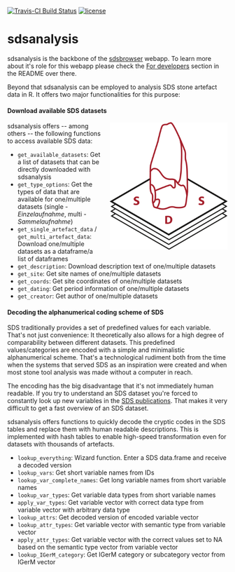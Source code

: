 [![Travis-CI Build
Status](https://travis-ci.org/Johanna-Mestorf-Academy/sdsanalysis.svg?branch=master)](https://travis-ci.org/Johanna-Mestorf-Academy/sdsanalysis)
[![license](https://img.shields.io/badge/license-GPL%202-B50B82.svg)](https://github.com/nevrome/sdsanalysis/blob/master/LICENSE)

# sdsanalysis

sdsanalysis is the backbone of the [sdsbrowser](https://github.com/Johanna-Mestorf-Academy/sdsbrowser) webapp. To learn more about it's role for this webapp please check the [For developers](https://github.com/Johanna-Mestorf-Academy/sdsbrowser#for-developers) section in the README over there. 

Beyond that sdsanalysis can be employed to analysis SDS stone artefact data in R. It offers two major functionalities for this purpose:

#### **Download available SDS datasets**

<img align="right" style="padding-left:20px; padding-bottom:10px;" src="https://raw.githubusercontent.com/Johanna-Mestorf-Academy/sdsbrowser/master/inst/sds_logo/colour/Logo_SDS_colour_300dpi.png" width = 270>

sdsanalysis offers -- among others -- the following functions to access available SDS data:

- `get_available_datasets`: Get a list of datasets that can be directly downloaded with sdsanalysis
- `get_type_options`: Get the types of data that are available for one/multiple datasets (single - *Einzelaufnahme*, multi - *Sammelaufnahme*)
- `get_single_artefact_data` / `get_multi_artefact_data`: Download one/multiple datasets as a dataframe/a list of dataframes
- `get_description`: Download description text of one/multiple datasets
- `get_site`: Get site names of one/multiple datasets
- `get_coords`: Get site coordinates of one/multiple datasets
- `get_dating`: Get period information of one/multiple datasets
- `get_creator`: Get author of one/multiple datasets

#### **Decoding the alphanumerical coding scheme of SDS**

SDS traditionally provides a set of predefined values for each variable. That's not just convenience: It theoretically also allows for a high degree of comparability between different datasets. This predefined values/categories are encoded with a simple and minimalistic alphanumerical scheme. That's a technological rudiment both from the time when the systems that served SDS as an inspiration were created and when most stone tool analysis was made without a computer in reach. 

The encoding has the big disadvantage that it's not immediately human readable. If you try to understand an SDS dataset you're forced to constantly look up new variables in the [SDS publications](https://github.com/Johanna-Mestorf-Academy/sdsbrowser#references). That makes it very difficult to get a fast overview of an SDS dataset. 

sdsanalysis offers functions to quickly decode the cryptic codes in the SDS tables and replace them with human readable descriptions. This is implemented with hash tables to enable high-speed transformation even for datasets with thousands of artefacts.

- `lookup_everything`: Wizard function. Enter a SDS data.frame and receive a decoded version
- `lookup_vars`: Get short variable names from IDs
- `lookup_var_complete_names`: Get long variable names from short variable names
- `lookup_var_types`: Get variable data types from short variable names
- `apply_var_types`: Get variable vector with correct data type from variable vector with arbitrary data type 
- `lookup_attrs`: Get decoded version of encoded variable vector
- `lookup_attr_types`: Get variable vector with semantic type from variable vector
- `apply_attr_types`: Get variable vector with the correct values set to NA based on the semantic type vector from variable vector
- `lookup_IGerM_category`: Get IGerM category or subcategory vector from IGerM vector
